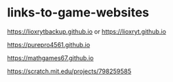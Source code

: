 # links-to-game-websites

https://lioxrytbackup.github.io or https://lioxryt.github.io

https://purepro4561.github.io

https://mathgames67.github.io

https://scratch.mit.edu/projects/798259585
